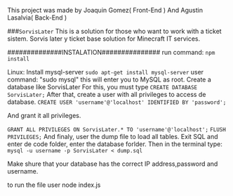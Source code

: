 
This project was made by Joaquin Gomez( Front-End )
And Agustin Lasalvia( Back-End )


###`SorvisLater`
This is a solution for those who want to work with a ticket sistem.
Sorvis later y ticket base solution for Minecraft IT services.

##############INSTALATION###############
run command:
`npm install`

Linux:
Install mysql-server
`sudo apt-get install mysql-server`
 user command:
	"sudo mysql" this will enter you to MySQL as root. 
	Create a database like SorvisLater
	For this, you must type 
 	`CREATE DATABASE SorvisLater;`
	After that, create a user with all privileges to access de database.
 	`CREATE USER 'username'@'localhost' IDENTIFIED BY 'password';`
	
 And grant it all privileges.
 
`GRANT ALL PRIVILEGES ON SorvisLater.* TO 'username'@'localhost';`
`FLUSH PRIVILEGES;`
	And finaly, user the dump file to load all tables.
	Exit SQL and enter de code folder, enter the database forlder.
	Then in the terminal type:
`mysql -u username -p SorvisLater < dump.sql`


Make shure that your database has the correct IP address,password and username.

to run the file user node index.js
